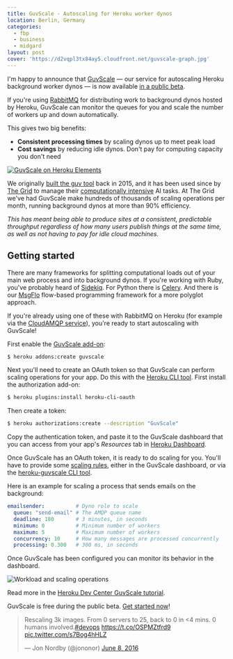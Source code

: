 ```yaml
---
title: GuvScale - Autoscaling for Heroku worker dynos
location: Berlin, Germany
categories:
  - fbp
  - business
  - midgard
layout: post
cover: 'https://d2vqpl3tx84ay5.cloudfront.net/guvscale-graph.jpg'
---
```

I'm happy to announce that [GuvScale](https://guvscale.com) &mdash; our service for autoscaling Heroku background worker dynos &mdash; is now available [in a public beta](https://elements.heroku.com/addons/guvscale).

If you're using [RabbitMQ](https://www.rabbitmq.com/) for distributing work to background dynos hosted by Heroku, GuvScale can monitor the queues for you and scale the number of workers up and down automatically.

This gives two big benefits:

* **Consistent processing times** by scaling dynos up to meet peak load
* **Cost savings** by reducing idle dynos. Don't pay for computing capacity you don't need

[![GuvScale on Heroku Elements](https://d2vqpl3tx84ay5.cloudfront.net/guvscale-heroku-elements.png)](https://elements.heroku.com/addons/guvscale)

We originally [built the guv tool](http://www.jonnor.com/2015/11/guv-automatic-scaling/) back in 2015, and it has been used since by [The Grid](https://thegrid.io/) to manage their [computationally intensive](http://libregraphicsworld.org/blog/entry/artificial-intelligence-designs-websites-uses-open-technology-stack) AI tasks. At The Grid we've had GuvScale make hundreds of thousands of scaling operations per month, running background dynos at more than 90% efficiency.

_This has meant being able to produce sites at a consistent, predictable throughput regardless of how many users publish things at the same time, as well as not having to pay for idle cloud machines._

## Getting started

There are many frameworks for splitting computational loads out of your main web process and into background dynos. If you're working with Ruby, you've probably heard of [Sidekiq](http://sidekiq.org/). For Python there is [Celery](http://www.celeryproject.org/). And there is our [MsgFlo](https://msgflo.org/) flow-based programming framework for a more polyglot approach.

If you're already using one of these with RabbitMQ on Heroku (for example via the [CloudAMQP service](https://www.cloudamqp.com)), you're ready to start autoscaling with GuvScale!

First enable the [GuvScale add-on](https://elements.heroku.com/addons/guvscale):

```bash
$ heroku addons:create guvscale
```

Next you'll need to create an OAuth token so that GuvScale can perform scaling operations for your app. Do this with the [Heroku CLI tool](https://devcenter.heroku.com/articles/heroku-cli). First install the authorization add-on:

```bash
$ heroku plugins:install heroku-cli-oauth
```

Then create a token:

```bash
$ heroku authorizations:create --description "GuvScale"
```

Copy the authentication token, and paste it to the GuvScale dashboard that you can access from your app's _Resources_ tab in [Heroku Dashboard](https://dashboard.heroku.com/).

Once GuvScale has an OAuth token, it is ready to do scaling for you. You'll have to provide some [scaling rules](https://devcenter.heroku.com/articles/guvscale#adding-a-guvscale-configuration), either in the GuvScale dashboard, or via the [heroku-guvscale CLI tool](https://github.com/flowhub/heroku-guvscale).

Here is an example for scaling a process that sends emails on the background:

```yaml
emailsender:          # Dyno role to scale
  queue: "send-email" # The AMQP queue name
  deadline: 180       # 3 minutes, in seconds
  minimum: 0          # Minimum number of workers
  maximum: 5          # Maximum number of workers
  concurrency: 10     # How many messages are processed concurrently
  processing: 0.300   # 300 ms, in seconds
```

Once GuvScale has been configured you can monitor its behavior in the dashboard.

![Workload and scaling operations](https://d2vqpl3tx84ay5.cloudfront.net/guvscale-graph.jpg)

Read more in the [Heroku Dev Center GuvScale tutorial](https://devcenter.heroku.com/articles/guvscale).

GuvScale is free during the public beta. [Get started now](https://elements.heroku.com/addons/guvscale)!

<blockquote class="twitter-tweet" data-lang="en"><p lang="en" dir="ltr">Rescaling 3k images. From 0 servers to 25, back to 0 in &lt;4 mins. 0 humans involved.<a href="https://twitter.com/hashtag/devops?src=hash">#devops</a> <a href="https://t.co/OSPMZtfrd9">https://t.co/OSPMZtfrd9</a> <a href="https://t.co/s7Bog4hHLZ">pic.twitter.com/s7Bog4hHLZ</a></p>&mdash; Jon Nordby (@jononor) <a href="https://twitter.com/jononor/status/740652896254054401">June 8, 2016</a></blockquote>
<script async src="//platform.twitter.com/widgets.js" charset="utf-8"></script>
